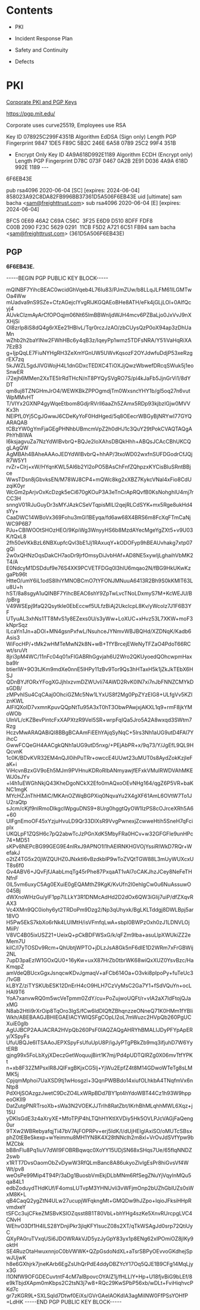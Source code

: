 # Contents

  - PKI

  - Incident Response Plan

  - Safety and Continuity

  - Defects

# PKI

[Corporate PKI and PGP Keys](https://github.com/freight-trust/pki)

<https://pgp.mit.edu/>

<div class="note">

Corporate uses curve25519, Employees use RSA

</div>

Key ID 078925C299F4351B Algorithm EdDSA (Sign only) Length PGP
Fingerprint 9847 1DE5 F89C 5B2C 246E 6A58 0789 25C2 99F4 351B

  - Encrypt Only Key ID 4A9A618D992E1189 Algorithm ECDH (Encrypt only)
    Length PGP Fingerprint D78C 073F 0467 0A2B 2E91 D036 4A9A 618D 992E
    1189 ---

<div class="note">

6F6EB43E

</div>

pub rsa4096 2020-06-04 \[SC\] \[expires: 2024-06-04\]
858023A92C8DA82FB996BB37361D5A506F6EB43E uid \[ultimate\] sam bacha
\<<sam@freighttrust.com>\> sub rsa4096 2020-06-04 \[E\] \[expires:
2024-06-04\]

BFC5 0E69 46A2 C69A C56C  3F25 E6D9 D510 8DFF FDF8
C00B 2090 F23C 5629 0291  11CB F5D2 A721 6C51 FB94 sam bacha
\<<sam@freighttrust.com>\> (361D5A506F6EB43E)

## PGP

**6F6EB43E.**

\-----BEGIN PGP PUBLIC KEY BLOCK-----

mQINBF7YihcBEAC0wcidGhVqeb4L76Iu83/PJmZUw/b8LLqJLFM61lLGMTwOa4Ww
mUadva9nS9SZe+CfzAGejcIYvgRlJKGQAEoBHe8ATH/eFk4jGLjLOl+0AIfQcyj4
AUvkCIzmAyArCfOPOqjm06Nt65lmBBWnljdWJH4mcv6PZBaLjo0JxVvJ9nXXHjSi
Ol8zrIp8iS8dQ4g6rXEe21HBlvL/Tqr0rczJzAO/zbCUysQzP0oX94ap3zDhUaMn
wZhb2h2baYlNw2FWhHBc6y4qB3z/IqeyPp1wmz5TDFsNRA/Y51iVaHqRiXA7EzB3
g+IjpQqLE7FiuNYHgRH3ZeXmYGnUW5UWvKqsozF2OYJdwfuDdjP53xeRzgrEX7zq
5kJWZL5gdJlVGWojH4L1dnGDxcTEDXC4TiOXJjQwzWbwefDRcqSWuk5j1eoSnwER
i72ejh6MMen2XxTE5IrRdTHcN/nT8PYQySVgRO7S/pl4kJaFb5JjnGrVi1/8dYDT
qm8uj8TZNGHmJrO4/WEWKBkZPPOgmdjTm0WxsncYHY1b/gl5oq27n6vutWpMMvHT
T/VIYx2GXNP4gyWqeEtbom8GdjrRVrll6aaZh5ZAmx5RDp93kjbzlGjw0MVVKx3h
NElPfL0Yj5CgJGwwJ6CDeKyYoF0HdHged/5q8OEecrWBGyBjNRYwI77GYQARAQAB
tCBzYW0gYmFjaGEgPHNhbUBmcmVpZ2h0dHJ1c3QuY29tPokCVAQTAQgAPhYhBIWA
I6ksjagvuZa7NzYdWlBvbrQ+BQJe2IoXAhsDBQkHhh+ABQsJCAcCBhUKCQgLAgQW
AgMBAh4BAheAAAoJEDYdWlBvbrQ+hhAP/3txoWD02wxfnSUFDGodrCfJQjR7W5Y1
rvZr+Clrj+xW/HYqnKWL5AI6b2Yl2oPO5BAsChFnfZQhpzxKYCisBluSRntBBjce
WwsTDsn8jGbvksEN/M78WJ8CP4+mQWc8kg2xXBZ7KykcVNal4xFio8CdUzqiK0yr
WcGm2pArjvOxKcDzgk5eCi670gKOuP3A3eTnCrApRQvfB0KsNohghIU4mj7rCC3H
snngV01RJuGuyDr3sMYJAzkCSeVTqpisMILl2qejRLCdSYK+mx5Rge8ukHd4sYy+
CaaDWC14WBoVx369Fohu3mGl1BEyqa/fd6aw68X4BRS6m8FcXqFTmCaNjWC9P6B7
PJu+CBlWOOtSHOzHEO/9KpiWg3WnyyHS6b8MzdAYecMgeYgZXt5+v9U03K/tQxL8
2fh50eVKkBzL6NBXupfcQvl3bE1Jj1RAxuqY+kODOFyp9hBEAUvhakg7xtp07gQi
2w0xQHNzOqsDakCH7aoDr9jrfOmsyDiJvbHAf+AD8NE5xywIjLghaihVbMK2T4/A
E0NdcyM1DSDduf9e76S4XK9PCVETFDGq0l3hlU6mqao2N/fBG9HkUKwKzgaPb96t
HtteO/umY6iL1odS8IhiYMNOBCmO7tYFONJMNuuA6413R2Bh9S0kKMlT63Lu8U+h
hST/8a8sgyA1uQINBF7YihcBEAC6shY9ZpTwLvcTNoLDxmyS7M+KcWEJU/B/pBrg
V49WSEpj9faQ2QsytkIe0EbEccwf5ULfzBiAj2UkclcpL8Kv/yWcolz7J1F6B3YF
UTyuAL3xhNs1TT8MvS1y8EZexs0U/s3yWw+LoXUC+xHvz53L7XKW+moF3kNprSqz
lLcaYn1Jn+aDOl+MN4gsnPxfwL/NsuhceJYNmvWBJBQHd/XZDNqK/Kadb6Asis3
WiFocHP/+tMk2wHMTeMwN2k8N+wB+TfYBrcejEWeNyTFZaO4PdoT66RCwt/sruVt
8jri3pM4WC/11nFc04q01xFIGABRhGgvjah6U2Wro2QKUyoedQOhcwpmHaxba9lr
btierlW+9O3tJKm9mdXe0nnE5lHPy11zBv9Tor9Qs3hHTaxH5k1jZkJkTEbX6HSJ
QDnBYJfORxYFogXGJjhIxzvmDZWUvli74AWD2RvK0lN7xi7nJbFNNZCMYkDsGDB/
zMPvhISu4CqCAaj0OhciGZMc5Nw1LYxUS8f2Mg0PpZYzEIG8+ULfgVv5KZlznKWL
AIFIQXoID7vxmnKpuvQQpNtTu95A3xT0hT3ObwPAwjxjAKXL1q9+rmF8jkYMoWOb
UlnVL/cKZBevPintcFxXAPXtzR9VeI5SR+wrpFqIQa5Jro5A2A8wxqd3SWtm7Rzg
HczvMwARAQABiQI8BBgBCAAmFiEEhYAjqSyNqC+5lrs3Nh1aUG9utD4FAl7YihcC
GwwFCQeGH4AACgkQNh1aUG9utD5nxg/+PEjAbPR+x/9q73/Y/JgEfL9QL9HQcvnK
1c0K/BDvKVR32EM4nQJl0ihPuTRr+owccE4UUwt23uMUT0s8AydZokKzjIeFaK+i
ViHcvnBzxGV9oEh5MJm9PVHnuKDRoRlbANmyawjfEFxkVMuIRWDVAhMKEWJ0sJYv
+l4h1uEWGhNkjQ43KheDgoNCkX2Efo0mAQxoOEvNHg164/qgZ6P5VR+baKNC1mgK
MYcHZJnThHIMiC/MKAnOZWqBGPXiq0NqvaYu2X4gXF61AmL6OVtW7To1JU2raQtp
sJcm/cKjf9nlRmoDlkgclWpguDNS9+8Urg0hggtQyOW1IzPS8cOJrceXRh5A6+60
UlFgnEmoOF45xYzjuHvuLD9Qr33DlXsR9VvgPwnexjZcwweHtih5SneH7qFcipIx
UKQLpF1ZQSH6c7pQ2abwTcJzPGnXdK5MbyFRa0HCv+w32GFGFle9unHPc74+MD51
sKPv8NEPcBG99GEG9E4nlRxJ9APNO1I1hAEIRNKHGVOjYssiRIWkD7RQr+WefakJ
o2tZ4TG5x20jWZQUHZ0JNxktl6vBzdkblP9wToZVQtTGW88L3mUyWUXcxUT8s6f0
Gv4ABV6+JQvFjfJAabLmqTg45rPhe87PxqaAT1vAI7oCAKJhzJCey8NeFeTHNfnF
0IL5vm6uxyC5Ag0EXuiE0gEQAMthZ9KgK/KvUfn2l0ehlgCw0u6NuAssuwO045Bj
dWXnoWHzGu/ylF1pp7ILLkY3R1DNMcAdHd2D2dOx6QW3iGIij7uiP/dfZXqvRAX3
Vc4XMn9QC0iohy6yt2TRDoPm9Dzg2/Np3qUhyxk/BgLKLTddgj8DWLBpj5ar18VO
H5Pw5EkS7kbXo6rNk4LUIMtH/isVFmfqLwA+sbpl0BWPzOxh0zJ1LDNVLOjMiiP/
V8VC4B05ixUSZ21+UeixQ+pCkBDFWSxG/k/qFZm9lba+asuLlpXWUkiZZ2eMem7U
kilC/l7yTOSDv9Rcm+QhUbtjWPTO+jDLzJsA8Gk5nF6dIE1D2WRm7xFrGBWij2NL
7upD3paEzIW1GOxQU0+16yKw+uxX87HrZb0tbrWK68wiQxXUZ0YsvBzc/HaKmqpZ
amVdeQBUcxGgxJsnqcwKDvJgmaqV+aFCb614Oa+O3vki8pIpoPy+fuTeUc3/1vGB
kLBYZ/ziTYSKUbESK12DnErH4cO9HLH7CzVyMsC2Ga7Y1+fSdVQuYn+ocLHAl9T6
YoA7xanvwRQ0m5wcVeTpmm0ZdY/cu+PoZujwoUQFt/r+vIA2aX7IdFtojQJaxMG
N8ab2Htli9rXrOip8TqOro3IgS/fCw6ldDIQftZBhqnzzeONneQ71K0HMm1fYBIi
Wkh/ABEBAAGJBHIEGAEIACYWIQSFgCOpLI2oL7mWuzc2HVpQb260PgUCXuiE0gIb
AgUJBCP2AAJACRA2HVpQb260PsF0IAQZAQgAHRYhBMALIJDyPFYpApERy/XSpyFs
UfuUBQJe6ITSAAoJEPXSpyFsUfuUpU8P/igJyPTgPBkZb9mq3ifjuhD7W6YytERB
gjng99x5FoLbXyjXDeczGetWoquujBirt1K7mj/Pd4pUDTQIRZg0X06mvTtfYPKt
n+xb8F32ZMPsxIR8JQIFxgBKjxCG5lj+YjWu2EpfZ4t8M14GDwoWTeTg8sLMMK5j
CpjqmMphoi7UaXSD9tj1wHosgzl+3QqnPWBBdo14xiufOLhkbA4TNqfmVx6nNtp8
PdXHjSOAzgzJwetC9DcZO4LxWRpBDd7BY1pt4hYdoWBT44Cz1h93W9hppeoOKIl9
DatZutgPNRTrsoXb+sWa3N2VOEKJJTrIh8RatZbt/IKrhBhMLqhhMWL6Xqz+j15U
yDKIsGdE3z4aXryXE+MfoTPjP4hLTQhHYKtlXVDiy5Hk5OVLPJcVAGjFaQeng0ur
9TXw2WBRebyafqjTi47bV7AjFOPRPv+erj5IdK/l/dUjHElglAxiSO/oMUTcSBsx
phZ0tEBeSkexp+wYeimmu8MH1YN8K4X28tNNclh2m8xl+VrOvJdSVfYpw9bMZCbk
bB8nFlu8Pq1iuV7dWl9FOBRBqwqc0XoYY15UDjSN68xSHqs7Ue/65flqNNDZ2swb
x1RTT7DvsOaomObZvDywW3RfQLmBanc8A86ukyoZlvlgEsPr8hiGvsVf4WWt/pv8
weOsPe99Mip4T94P/3aDg1BuosbVmEkjDLbMNm6RfSegZNuYjVqylnMQu5qa84L1
edbZoduydTHdKUf/F4omsLUTvpM3YHNUvli3vWFjmOnp2bUZhGbIUZs0sWxM8K+L
qB4CaqQ2ygZtN4ULw27ucupjWFqkngMt+GMQDw9hJZpo+lqioJFksiHHpRvmdxeY
tSFCc3ujCFkeZMSBvKSIOZqsst8B1T80VbL+bhYHg4szKe5XnvRUrcpgLVC4CNvH
WEhvO3Df1H4ILS28YDnjiPkr3jlqKFYIsucZ08s2XT/qTkWSAgJd0srp72QtiUyC
QXyPA0ruTVxqUSi6JDOWRAkVJD5yzJyGpY83yx1p8ENg62xIPOmiOZ8jlKy9oktH
SE4RuzOtaHwuxnnjoC0bVWWK+QZpGsdoNdXL+aTsrSBPyOEvvoGKdhejSpwJUjwK
h8e6GXhjrk7jneKArb6EgZsUhQrPdE4ddyDBZYcY17Oq5QJE1B9CFg14MqLjyx3G
l1ONfW9OFGDECuvtntF4cM7alBpovcOYAIZ1j/fHLLlY+Hp+U18fjvBiG9bLEf/8
e9kTbjdXApm0mKbps2C2tsN3j7w8+RQc29KwSPbP56xb/wDLt+FviHiqhvcPKd7c
gr7zKGR9L+SXLSqId7Dtwf0EiXs/GVrGAeIAOKdIA3agMiINW0FfPSsYOHfP =LdHK
-----END PGP PUBLIC KEY BLOCK-----
